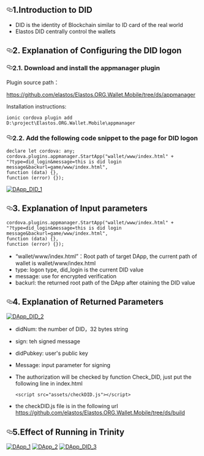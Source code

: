 <article class="markdown-body entry-content" itemprop="text"><h1><a id="user-content-1introduction-to-did" class="anchor" aria-hidden="true" href="#1introduction-to-did"><svg class="octicon octicon-link" viewBox="0 0 16 16" version="1.1" width="16" height="16" aria-hidden="true"><path fill-rule="evenodd" d="M4 9h1v1H4c-1.5 0-3-1.69-3-3.5S2.55 3 4 3h4c1.45 0 3 1.69 3 3.5 0 1.41-.91 2.72-2 3.25V8.59c.58-.45 1-1.27 1-2.09C10 5.22 8.98 4 8 4H4c-.98 0-2 1.22-2 2.5S3 9 4 9zm9-3h-1v1h1c1 0 2 1.22 2 2.5S13.98 12 13 12H9c-.98 0-2-1.22-2-2.5 0-.83.42-1.64 1-2.09V6.25c-1.09.53-2 1.84-2 3.25C6 11.31 7.55 13 9 13h4c1.45 0 3-1.69 3-3.5S14.5 6 13 6z"></path></svg></a>1.Introduction to DID</h1>
<ul>
<li>DID is the identity of Blockchain similar to ID card of the real world</li>
<li>Elastos DID centrally control the wallets</li>
</ul>
<h2><a id="user-content-2-explanation-of-configuring-the-did-logon" class="anchor" aria-hidden="true" href="#2-explanation-of-configuring-the-did-logon"><svg class="octicon octicon-link" viewBox="0 0 16 16" version="1.1" width="16" height="16" aria-hidden="true"><path fill-rule="evenodd" d="M4 9h1v1H4c-1.5 0-3-1.69-3-3.5S2.55 3 4 3h4c1.45 0 3 1.69 3 3.5 0 1.41-.91 2.72-2 3.25V8.59c.58-.45 1-1.27 1-2.09C10 5.22 8.98 4 8 4H4c-.98 0-2 1.22-2 2.5S3 9 4 9zm9-3h-1v1h1c1 0 2 1.22 2 2.5S13.98 12 13 12H9c-.98 0-2-1.22-2-2.5 0-.83.42-1.64 1-2.09V6.25c-1.09.53-2 1.84-2 3.25C6 11.31 7.55 13 9 13h4c1.45 0 3-1.69 3-3.5S14.5 6 13 6z"></path></svg></a>2. Explanation of Configuring the DID logon</h2>
<h3><a id="user-content-21-download-and-install-the-appmanager-plugin" class="anchor" aria-hidden="true" href="#21-download-and-install-the-appmanager-plugin"><svg class="octicon octicon-link" viewBox="0 0 16 16" version="1.1" width="16" height="16" aria-hidden="true"><path fill-rule="evenodd" d="M4 9h1v1H4c-1.5 0-3-1.69-3-3.5S2.55 3 4 3h4c1.45 0 3 1.69 3 3.5 0 1.41-.91 2.72-2 3.25V8.59c.58-.45 1-1.27 1-2.09C10 5.22 8.98 4 8 4H4c-.98 0-2 1.22-2 2.5S3 9 4 9zm9-3h-1v1h1c1 0 2 1.22 2 2.5S13.98 12 13 12H9c-.98 0-2-1.22-2-2.5 0-.83.42-1.64 1-2.09V6.25c-1.09.53-2 1.84-2 3.25C6 11.31 7.55 13 9 13h4c1.45 0 3-1.69 3-3.5S14.5 6 13 6z"></path></svg></a>2.1. Download and install the appmanager plugin</h3>
<p>Plugin source path：</p>
<p><a href="https://github.com/elastos/Elastos.ORG.Wallet.Mobile/tree/ds/appmanager">https://github.com/elastos/Elastos.ORG.Wallet.Mobile/tree/ds/appmanager</a></p>
<p>Installation instructions:</p>
<pre><code>ionic cordova plugin add D:\project\Elastos.ORG.Wallet.Mobile\appmanager
</code></pre>
<h3><a id="user-content-22-add-the-following-code-snippet-to-the-page-for-did-logon" class="anchor" aria-hidden="true" href="#22-add-the-following-code-snippet-to-the-page-for-did-logon"><svg class="octicon octicon-link" viewBox="0 0 16 16" version="1.1" width="16" height="16" aria-hidden="true"><path fill-rule="evenodd" d="M4 9h1v1H4c-1.5 0-3-1.69-3-3.5S2.55 3 4 3h4c1.45 0 3 1.69 3 3.5 0 1.41-.91 2.72-2 3.25V8.59c.58-.45 1-1.27 1-2.09C10 5.22 8.98 4 8 4H4c-.98 0-2 1.22-2 2.5S3 9 4 9zm9-3h-1v1h1c1 0 2 1.22 2 2.5S13.98 12 13 12H9c-.98 0-2-1.22-2-2.5 0-.83.42-1.64 1-2.09V6.25c-1.09.53-2 1.84-2 3.25C6 11.31 7.55 13 9 13h4c1.45 0 3-1.69 3-3.5S14.5 6 13 6z"></path></svg></a>2.2. Add the following code snippet to the page for DID logon</h3>
<pre><code>declare let cordova: any;
cordova.plugins.appmanager.StartApp("wallet/www/index.html" +
"?type=did_login&amp;message=this is did login message&amp;backurl=game/www/index.html",
function (data) {},
function (error) {});
</code></pre>
<p><a target="_blank" rel="noopener noreferrer" href="/elastos/Elastos.Developer.Doc/blob/master/Ignore/images/DApp_DID_1.png"><img src="/elastos/Elastos.Developer.Doc/raw/master/Ignore/images/DApp_DID_1.png" alt="DApp_DID_1" style="max-width:100%;"></a></p>
<h2><a id="user-content-3-explanation-of-input-parameters" class="anchor" aria-hidden="true" href="#3-explanation-of-input-parameters"><svg class="octicon octicon-link" viewBox="0 0 16 16" version="1.1" width="16" height="16" aria-hidden="true"><path fill-rule="evenodd" d="M4 9h1v1H4c-1.5 0-3-1.69-3-3.5S2.55 3 4 3h4c1.45 0 3 1.69 3 3.5 0 1.41-.91 2.72-2 3.25V8.59c.58-.45 1-1.27 1-2.09C10 5.22 8.98 4 8 4H4c-.98 0-2 1.22-2 2.5S3 9 4 9zm9-3h-1v1h1c1 0 2 1.22 2 2.5S13.98 12 13 12H9c-.98 0-2-1.22-2-2.5 0-.83.42-1.64 1-2.09V6.25c-1.09.53-2 1.84-2 3.25C6 11.31 7.55 13 9 13h4c1.45 0 3-1.69 3-3.5S14.5 6 13 6z"></path></svg></a>3. Explanation of Input parameters</h2>
<pre><code>cordova.plugins.appmanager.StartApp("wallet/www/index.html" +
"?type=did_login&amp;message=this is did login message&amp;backurl=game/www/index.html",
function (data) {},
function (error) {});
</code></pre>
<ul>
<li>“wallet/www/index.html”：Root path of target DApp, the current path of wallet is wallet/www/index.html</li>
<li>type: logon type, did_login is the current DID value</li>
<li>message: use for encrypted verification</li>
<li>backurl: the returned root path of the DApp after otaining the DID value</li>
</ul>
<h2><a id="user-content-4-explanation-of-returned-parameters" class="anchor" aria-hidden="true" href="#4-explanation-of-returned-parameters"><svg class="octicon octicon-link" viewBox="0 0 16 16" version="1.1" width="16" height="16" aria-hidden="true"><path fill-rule="evenodd" d="M4 9h1v1H4c-1.5 0-3-1.69-3-3.5S2.55 3 4 3h4c1.45 0 3 1.69 3 3.5 0 1.41-.91 2.72-2 3.25V8.59c.58-.45 1-1.27 1-2.09C10 5.22 8.98 4 8 4H4c-.98 0-2 1.22-2 2.5S3 9 4 9zm9-3h-1v1h1c1 0 2 1.22 2 2.5S13.98 12 13 12H9c-.98 0-2-1.22-2-2.5 0-.83.42-1.64 1-2.09V6.25c-1.09.53-2 1.84-2 3.25C6 11.31 7.55 13 9 13h4c1.45 0 3-1.69 3-3.5S14.5 6 13 6z"></path></svg></a>4. Explanation of Returned Parameters</h2>
<p><a target="_blank" rel="noopener noreferrer" href="/elastos/Elastos.Developer.Doc/blob/master/Ignore/images/DApp_DID_2.png"><img src="/elastos/Elastos.Developer.Doc/raw/master/Ignore/images/DApp_DID_2.png" alt="DApp_DID_2" style="max-width:100%;"></a></p>
<ul>
<li>
<p>didNum: the number of DID，32 bytes string</p>
</li>
<li>
<p>sign: teh signed message</p>
</li>
<li>
<p>didPubkey: user's public key</p>
</li>
<li>
<p>Message: input parameter for signing</p>
</li>
<li>
<p>The authorization will be checked by function Check_DID, just put the following line in index.html</p>
<pre><code>&lt;script src="assets/checkDID.js"&gt;&lt;/script&gt;
</code></pre>
</li>
<li>
<p>the checkDID.js file is in the following url
<a href="https://github.com/elastos/Elastos.ORG.Wallet.Mobile/tree/ds/build">https://github.com/elastos/Elastos.ORG.Wallet.Mobile/tree/ds/build</a></p>
</li>
</ul>
<h2><a id="user-content-5effect-of-running-in-trinity" class="anchor" aria-hidden="true" href="#5effect-of-running-in-trinity"><svg class="octicon octicon-link" viewBox="0 0 16 16" version="1.1" width="16" height="16" aria-hidden="true"><path fill-rule="evenodd" d="M4 9h1v1H4c-1.5 0-3-1.69-3-3.5S2.55 3 4 3h4c1.45 0 3 1.69 3 3.5 0 1.41-.91 2.72-2 3.25V8.59c.58-.45 1-1.27 1-2.09C10 5.22 8.98 4 8 4H4c-.98 0-2 1.22-2 2.5S3 9 4 9zm9-3h-1v1h1c1 0 2 1.22 2 2.5S13.98 12 13 12H9c-.98 0-2-1.22-2-2.5 0-.83.42-1.64 1-2.09V6.25c-1.09.53-2 1.84-2 3.25C6 11.31 7.55 13 9 13h4c1.45 0 3-1.69 3-3.5S14.5 6 13 6z"></path></svg></a>5.Effect of Running in Trinity</h2>
<p><a target="_blank" rel="noopener noreferrer" href="/elastos/Elastos.Developer.Doc/blob/master/Ignore/images/DApp_1.png"><img src="/elastos/Elastos.Developer.Doc/raw/master/Ignore/images/DApp_1.png" alt="DApp_1" style="max-width:100%;"></a>
<a target="_blank" rel="noopener noreferrer" href="/elastos/Elastos.Developer.Doc/blob/master/Ignore/images/DApp_2.png"><img src="/elastos/Elastos.Developer.Doc/raw/master/Ignore/images/DApp_2.png" alt="DApp_2" style="max-width:100%;"></a>
<a target="_blank" rel="noopener noreferrer" href="/elastos/Elastos.Developer.Doc/blob/master/Ignore/images/DApp_DID_3.png"><img src="/elastos/Elastos.Developer.Doc/raw/master/Ignore/images/DApp_DID_3.png" alt="DApp_DID_3" style="max-width:100%;"></a></p>
</article>